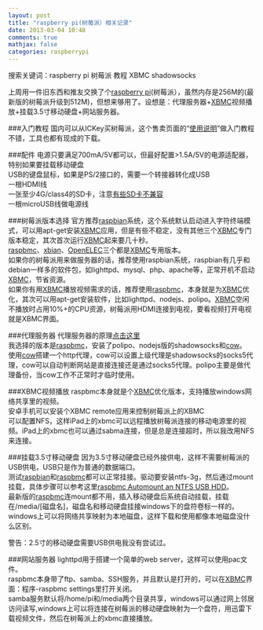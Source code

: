 ```yaml
---
layout: post
title: "raspberry pi(树莓派）相关记录"
date: 2013-03-04 10:48
comments: true
mathjax: false
categories: raspberrypi
---
```


搜索关键词：raspberry pi 树莓派 教程 XBMC shadowsocks

上周用一件旧东西和推友交换了个[raspberry pi][raspberrypi_url](树莓派），虽然内存是256M的(最新版的树莓派升级到512M)，但想来够用了。设想是：代理服务器+[XBMC][xbmc_url]视频播放+挂载3.5寸移动硬盘+网站服务器。

<!--more-->

###入门教程
国内可以从ICKey买树莓派，这个售卖页面的“[使用说明][ickey_url]”做入门教程不错，工具也都有现成的下载。

###配件
电源只要满足700mA/5V都可以，但最好配置>1.5A/5V的电源适配器，特别如果要挂载移动硬盘  
USB的键盘鼠标，如果是PS/2接口的，需要一个转接器转化成USB  
一根HDMI线  
一张至少4G/class4的SD卡，注意[有些SD卡不兼容](http://elinux.org/RPi_SD_cards)  
一根microUSB线做电源线  

###树莓派版本选择
官方推荐[raspbian][raspbian_url]系统，这个系统默认启动进入字符终端模式，可以用apt-get安装[XBMC][xbmc_url]应用，但是有些不稳定，没有其他三个[XBMC][xbmc_url]专门版本稳定，其次首次运行[XBMC][xbmc_url]起来要几十秒。  
[raspbmc][raspbmc_url]、[xbian][xbian_url]、[OpenELEC][OpenELEC_url]三个都是[XBMC][xbmc_url]专用版本。  
如果你的树莓派用来做服务器的话，推荐使用raspbian系统，raspbian有几乎和debian一样多的软件包，如lighttpd、mysql、php、apache等，正常开机不启动[XBMC][xbmc_url]，节省资源。  
如果你有用[XBMC][xbmc_url]播放视频需求的话，推荐使用[raspbmc][raspbmc_url]，本身就是为[XBMC][xbmc_url]优化，其次可以用apt-get安装软件，比如lighttpd、nodejs、polipo。[XBMC][xbmc_url]空闲不播放时占用10%+的CPU资源，树莓派用HDMI连接到电视，要看视频打开电视就是XBMC界面。 

###代理服务器
代理服务器的原理[点击这里][proxy_url]  
我选择的版本是[raspbmc][raspbmc_url]，安装了polipo、nodejs版的shadowsocks和[cow](https://github.com/cyfdecyf/cow)。  
使用[cow](https://github.com/cyfdecyf/cow)搭建一个http代理，cow可以设置上级代理是shadowsocks的socks5代理，cow可以自动判断网站是直接连接还是通过socks5代理。polipo主要是做代理备份，当cow工作不正常时才临时使用。  

###XBMC视频播放
raspbmc本身就是个[XBMC][xbmc_url]优化版本，支持播放windows网络共享里的视频。  
安卓手机可以安装个XBMC remote应用来控制树莓派上的XBMC  
可以配置NFS，这样iPad上的xbmc可以远程播放树莓派连接的移动电源里的视频。iPad上的xbmc也可以通过sabma连接，但是总是连接超时，所以我改用NFS来连接。

###挂载3.5寸移动硬盘
因为3.5寸移动硬盘已经外接供电，这样不需要树莓派的USB供电，USB只是作为普通的数据端口。  
测试[raspbian][raspbian_url]和[raspbmc][raspbmc_url]都可以正常挂接。驱动要安装ntfs-3g，然后通过mount挂载，具体步骤可以参考这里[raspbmc Automount an NTFS USB HDD][ntfs_url]。  
最新版的[raspbmc][raspbmc_url]连mount都不用，插入移动硬盘后系统自动挂载，挂载在/media/[磁盘名]，磁盘名和移动硬盘挂接windows下的盘符卷标一样的。windows上可以将网络共享映射为本地磁盘，这样下载和使用都像本地磁盘没什么区别。

警告：2.5寸的移动硬盘需要USB供电我没有尝试过。

###网站服务器
lighttpd用于搭建一个简单的web server，这样可以使用pac文件。  
raspbmc本身带了ftp、samba、SSH服务，并且默认是打开的，可以在[XBMC][xbmc_url]界面：程序-raspbmc settings里打开关闭。  
samba服务默认将/home/pi和/media两个目录共享，windows可以通过网上邻居访问读写,windows上可以将连接在树莓派的移动硬盘映射为一个盘符，用迅雷下载视频文件，然后在树莓派上的xbmc直接播放。  

[ickey_url]:http://www.ickey.cn/raspberrypi.php
[proxy_url]:/blog/2013/03/02/raspberry-pi-proxy/
[OpenELEC_url]:http://openelec.tv/get-openelec/download/viewcategory/10-raspberry-pi-builds
[raspberrypi_url]:http://www.raspberrypi.org/
[raspbmc_url]:http://www.raspbmc.com/download/
[xbian_url]:http://xbian.org/
[raspbian_url]:http://www.raspbian.org/
[xbmc_url]:http://xbmc.org/
[ntfs_url]:http://www.ficklelife.com/index.php?id=2
[privoxy_url]:www.privoxy.org/